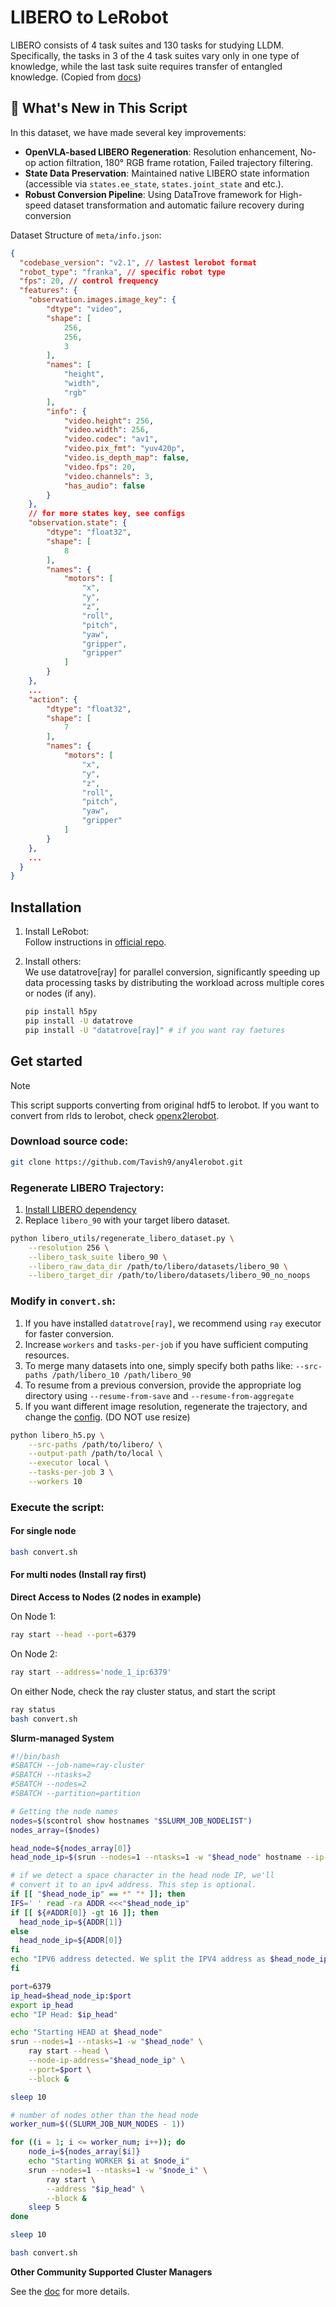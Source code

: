 # LIBERO to LeRobot

LIBERO consists of 4 task suites and 130 tasks for studying LLDM. Specifically, the tasks in 3 of the 4 task suites vary only in one type of knowledge, while the last task suite requires transfer of entangled knowledge. (Copied from [docs](https://lifelong-robot-learning.github.io/LIBERO/html/getting_started/overview.html))

## 🚀 What's New in This Script

In this dataset, we have made several key improvements:

- **OpenVLA-based LIBERO Regeneration**: Resolution enhancement, No-op action filtration, 180° RGB frame rotation, Failed trajectory filtering.
- **State Data Preservation**: Maintained native LIBERO state information (accessible via `states.ee_state`, `states.joint_state` and etc.).
- **Robust Conversion Pipeline**: Using DataTrove framework for High-speed dataset transformation and automatic failure recovery during conversion

Dataset Structure of `meta/info.json`:

```json
{
  "codebase_version": "v2.1", // lastest lerobot format
  "robot_type": "franka", // specific robot type
  "fps": 20, // control frequency
  "features": {
    "observation.images.image_key": {
        "dtype": "video",
        "shape": [
            256,
            256,
            3
        ],
        "names": [
            "height",
            "width",
            "rgb"
        ],
        "info": {
            "video.height": 256,
            "video.width": 256,
            "video.codec": "av1",
            "video.pix_fmt": "yuv420p",
            "video.is_depth_map": false,
            "video.fps": 20,
            "video.channels": 3,
            "has_audio": false
        }
    },
    // for more states key, see configs
    "observation.state": {
        "dtype": "float32",
        "shape": [
            8
        ],
        "names": {
            "motors": [
                "x",
                "y",
                "z",
                "roll",
                "pitch",
                "yaw",
                "gripper",
                "gripper"
            ]
        }
    },
    ...
    "action": {
        "dtype": "float32",
        "shape": [
            7
        ],
        "names": {
            "motors": [
                "x",
                "y",
                "z",
                "roll",
                "pitch",
                "yaw",
                "gripper"
            ]
        }
    },
    ...
  }
}
```

## Installation

1. Install LeRobot:  
   Follow instructions in [official repo](https://github.com/huggingface/lerobot?tab=readme-ov-file#installation).

2. Install others:  
   We use datatrove[ray] for parallel conversion, significantly speeding up data processing tasks by distributing the workload across multiple cores or nodes (if any).
   ```bash
   pip install h5py
   pip install -U datatrove
   pip install -U "datatrove[ray]" # if you want ray faetures
   ```

## Get started

> [!NOTE]
> This script supports converting from original hdf5 to lerobot. If you want to convert from rlds to lerobot, check [openx2lerobot](../openx2lerobot/README.md).

### Download source code:

```bash
git clone https://github.com/Tavish9/any4lerobot.git
```

### Regenerate LIBERO Trajectory:

1. [Install LIBERO dependency](https://github.com/Lifelong-Robot-Learning/LIBERO?tab=readme-ov-file#installtion) 
2. Replace `libero_90` with your target libero dataset.

```bash
python libero_utils/regenerate_libero_dataset.py \
    --resolution 256 \
    --libero_task_suite libero_90 \
    --libero_raw_data_dir /path/to/libero/datasets/libero_90 \
    --libero_target_dir /path/to/libero/datasets/libero_90_no_noops
```

### Modify in `convert.sh`:

1. If you have installed `datatrove[ray]`, we recommend using `ray` executor for faster conversion.
2. Increase `workers` and `tasks-per-job` if you have sufficient computing resources.
3. To merge many datasets into one, simply specify both paths like: `--src-paths /path/libero_10 /path/libero_90`
4. To resume from a previous conversion, provide the appropriate log directory using `--resume-from-save` and `--resume-from-aggregate`
5. If you want different image resolution, regenerate the trajectory, and change the [config](./libero_utils/config.py). (DO NOT use resize)

```bash
python libero_h5.py \
    --src-paths /path/to/libero/ \
    --output-path /path/to/local \
    --executor local \
    --tasks-per-job 3 \
    --workers 10
```

### Execute the script:

#### For single node

```bash
bash convert.sh
```

#### For multi nodes (Install ray first)

**Direct Access to Nodes (2 nodes in example)**

On Node 1:

```bash
ray start --head --port=6379
```

On Node 2:

```bash
ray start --address='node_1_ip:6379'
```

On either Node, check the ray cluster status, and start the script

```bash
ray status
bash convert.sh
```

**Slurm-managed System**

```bash
#!/bin/bash
#SBATCH --job-name=ray-cluster
#SBATCH --ntasks=2
#SBATCH --nodes=2
#SBATCH --partition=partition

# Getting the node names
nodes=$(scontrol show hostnames "$SLURM_JOB_NODELIST")
nodes_array=($nodes)

head_node=${nodes_array[0]}
head_node_ip=$(srun --nodes=1 --ntasks=1 -w "$head_node" hostname --ip-address)

# if we detect a space character in the head node IP, we'll
# convert it to an ipv4 address. This step is optional.
if [[ "$head_node_ip" == *" "* ]]; then
IFS=' ' read -ra ADDR <<<"$head_node_ip"
if [[ ${#ADDR[0]} -gt 16 ]]; then
  head_node_ip=${ADDR[1]}
else
  head_node_ip=${ADDR[0]}
fi
echo "IPV6 address detected. We split the IPV4 address as $head_node_ip"
fi

port=6379
ip_head=$head_node_ip:$port
export ip_head
echo "IP Head: $ip_head"

echo "Starting HEAD at $head_node"
srun --nodes=1 --ntasks=1 -w "$head_node" \
    ray start --head \
    --node-ip-address="$head_node_ip" \
    --port=$port \
    --block &

sleep 10

# number of nodes other than the head node
worker_num=$((SLURM_JOB_NUM_NODES - 1))

for ((i = 1; i <= worker_num; i++)); do
    node_i=${nodes_array[$i]}
    echo "Starting WORKER $i at $node_i"
    srun --nodes=1 --ntasks=1 -w "$node_i" \
        ray start \
        --address "$ip_head" \
        --block &
    sleep 5
done

sleep 10

bash convert.sh
```

**Other Community Supported Cluster Managers**

See the [doc](https://docs.ray.io/en/latest/cluster/vms/user-guides/community/index.html) for more details.
